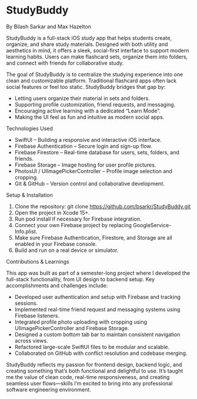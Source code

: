 # StudyBuddy

By Bilash Sarkar and Max Hazelton

StudyBuddy is a full-stack iOS study app that helps students create, organize, and share study materials. Designed with both utility and aesthetics in mind, it offers a sleek, social-first interface to support modern learning habits. Users can make flashcard sets, organize them into folders, and connect with friends for collaborative study.

The goal of StudyBuddy is to centralize the studying experience into one clean and customizable platform. Traditional flashcard apps often lack social features or feel too static. StudyBuddy bridges that gap by:
- Letting users organize their material in sets and folders.
- Supporting profile customization, friend requests, and messaging.
- Encouraging active learning with a dedicated “Learn Mode”.
- Making the UI feel as fun and intuitive as modern social apps.

Technologies Used
- SwiftUI – Building a responsive and interactive iOS interface.
- Firebase Authentication – Secure login and sign-up flow.
- Firebase Firestore – Real-time database for users, sets, folders, and friends.
- Firebase Storage – Image hosting for user profile pictures.
- PhotosUI / UIImagePickerController – Profile image selection and cropping.
- Git & GitHub – Version control and collaborative development.


Setup & Installation
1. Clone the repository: git clone https://github.com/bsarkr/StudyBuddy.git
2. Open the project in Xcode 15+.
3. Run pod install if necessary for Firebase integration.
4. Connect your own Firebase project by replacing GoogleService-Info.plist.
5. Make sure Firebase Authentication, Firestore, and Storage are all enabled in your Firebase console.
6. Build and run on a real device or simulator.


Contributions & Learnings

This app was built as part of a semester-long project where I developed the full-stack functionality, from UI design to backend setup. Key accomplishments and challenges include:
- Developed user authentication and setup with Firebase and tracking sessions.
- Implemented real-time friend request and messaging systems using Firebase listeners.
- Integrated profile photo uploading with cropping using UIImagePickerController and Firebase Storage.
- Designed a custom bottom tab bar to maintain consistent navigation across views.
- Refactored large-scale SwiftUI files to be modular and scalable.
- Collaborated on GitHub with conflict resolution and codebase merging.



StudyBuddy reflects my passion for frontend design, backend logic, and creating something that’s both functional and delightful to use. It’s taught me the value of clean code, real-time responsiveness, and creating seamless user flows—skills I’m excited to bring into any professional software engineering environment. 
